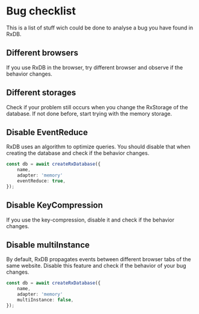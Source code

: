 # Bug checklist

This is a list of stuff wich could be done to analyse a bug you have found in RxDB.


## Different browsers

If you use RxDB in the browser, try different browser and observe if the behavior changes.

## Different storages

Check if your problem still occurs when you change the RxStorage of the database.
If not done before, start trying with the memory storage.

## Disable EventReduce

RxDB uses an algorithm to optimize queries. 
You should disable that when creating the database and check if the behavior changes.

```ts
const db = await createRxDatabase({
    name,
    adapter: 'memory'
    eventReduce: true,
});
```

## Disable KeyCompression

If you use the key-compression, disable it and check if the behavior changes.

## Disable multiInstance

By default, RxDB propagates events between different browser tabs of the same website. Disable this feature and check if the behavior of your bug changes.

```ts
const db = await createRxDatabase({
    name,
    adapter: 'memory'
    multiInstance: false,
});
```
